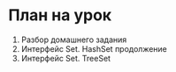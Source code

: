 # План на урок <br/>
1. Разбор домашнего задания  <br/>
2. Интерфейс Set. HashSet продолжение  <br/>
3. Интерфейс Set. TreeSet  <br/>
